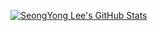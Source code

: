 [![SeongYong Lee's GitHub Stats](https://github-readme-stats.vercel.app/api?username=SeongYongLee)](https://github-readme-stats.vercel.app/api?username=SeongYongLee)
